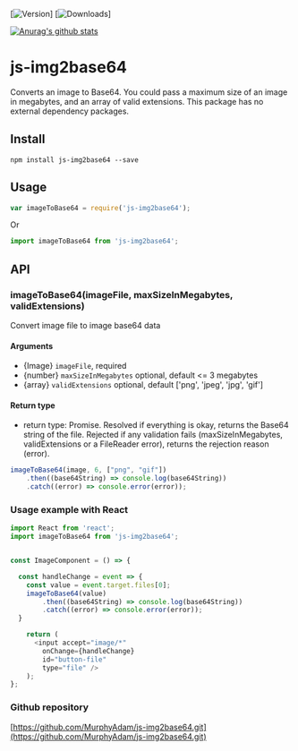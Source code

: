 [![Version](https://img.shields.io/npm/v/js-img2base64.svg)] [![Downloads](https://img.shields.io/npm/dt/js-img2base64.svg)]

[![Anurag's github stats](https://github-readme-stats.vercel.app/api?username=MurphyAdam&count_private=true&theme=radical)](https://github.com/anuraghazra/github-readme-stats)

# js-img2base64
Converts an image to Base64. You could pass a maximum size of an image in megabytes, and an array of valid extensions. This package has no external dependency packages.

## Install
```
npm install js-img2base64 --save
```
## Usage

```js
var imageToBase64 = require('js-img2base64');
```

Or

```js
import imageToBase64 from 'js-img2base64';
```

## API
### imageToBase64(imageFile, maxSizeInMegabytes, validExtensions)

Convert image file to image base64 data

#### Arguments
* {Image} ``imageFile``, required  
* {number} ``maxSizeInMegabytes`` optional, default <= 3 megabytes  
* {array} ``validExtensions`` optional, default ['png', 'jpeg', 'jpg', 'gif']

#### Return type 
* return type: Promise. Resolved if everything is okay, returns the Base64 string of the file. Rejected if any validation fails (maxSizeInMegabytes, validExtensions or a FileReader error), returns the rejection reason (error).

```js
imageToBase64(image, 6, ["png", "gif"])
	.then((base64String) => console.log(base64String))
	.catch((error) => console.error(error));
```

### Usage example with React

```js
import React from 'react';
import imageToBase64 from 'js-img2base64';


const ImageComponent = () => {

  const handleChange = event => {
    const value = event.target.files[0];
    imageToBase64(value)
    	.then((base64String) => console.log(base64String))
    	.catch((error) => console.error(error));
  }

  	return (
      <input accept="image/*" 
        onChange={handleChange} 
        id="button-file" 
        type="file" />
  	);
};

```

### Github repository

[https://github.com/MurphyAdam/js-img2base64.git](https://github.com/MurphyAdam/js-img2base64.git)
